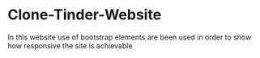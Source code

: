 # Clone-Tinder-Website 

In this website use of bootstrap elements are been used in order to show how responsive the site is achievable 
